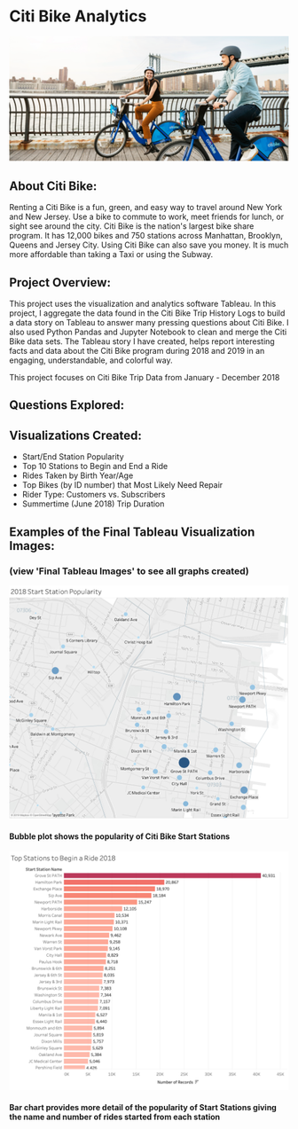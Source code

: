# Citi Bike Analytics 

![bike_riders](https://github.com/katelynburke/citi_bike_analytics/blob/master/images/citi_bike.png)

## About Citi Bike:
Renting a Citi Bike is a fun, green, and easy way to travel around New York and New Jersey. Use a bike to commute to work, meet friends for lunch, or sight see around the city. Citi Bike is the nation's largest bike share program. It has 12,000 bikes and 750 stations across Manhattan, Brooklyn, Queens and Jersey City. Using Citi Bike can also save you money. It is much more affordable than taking a Taxi or using the Subway. 


## Project Overview:
This project uses the visualization and analytics software Tableau. In this project, I aggregate the data found in the Citi Bike Trip History Logs to build a data story on Tableau to answer many pressing questions about Citi Bike. I also used Python Pandas and Jupyter Notebook to clean and merge the Citi Bike data sets. The Tableau story I have created, helps report interesting facts and data about the Citi Bike program during 2018 and 2019 in an engaging, understandable, and colorful way.

This project focuses on Citi Bike Trip Data from January - December 2018

## Questions Explored:

## Visualizations Created: 
- Start/End Station Popularity 
- Top 10 Stations to Begin and End a Ride
- Rides Taken by Birth Year/Age 
- Top Bikes (by ID number) that Most Likely Need Repair
- Rider Type: Customers vs. Subscribers 
- Summertime (June 2018) Trip Duration 

## Examples of the Final Tableau Visualization Images: 
### (view 'Final Tableau Images' to see all graphs created)
![visualization1](https://github.com/katelynburke/citi_bike_analytics/blob/master/images/tableau1.png)
#### Bubble plot shows the popularity of Citi Bike Start Stations 
![visualization1](https://github.com/katelynburke/citi_bike_analytics/blob/master/images/tableau2.png)
#### Bar chart provides more detail of the popularity of Start Stations giving the name and number of rides started from each station

